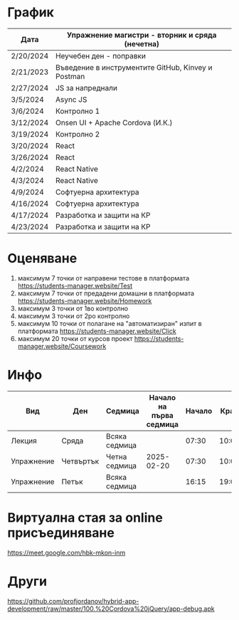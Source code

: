 # График

| Дата       | Упражнение магистри - вторник и сряда (нечетна) |
|------------|-------------------------------------------------|
| 2/20/2024  | Неучебен ден - поправки                        |
| 2/21/2023  | Въведение в инструментите GitHub, Kinvey и Postman |
| 2/27/2024  | JS за напреднали                               |
| 3/5/2024   | Async JS                                       |
| 3/6/2024   | Контролно 1                                    |
| 3/12/2024  | Onsen UI + Apache Cordova (И.К.)               |
| 3/19/2024  | Контролно 2                                    |
| 3/20/2024  | React                                          |
| 3/26/2024  | React                                          |
| 4/2/2024   | React Native                                   |
| 4/3/2024   | React Native                                   |
| 4/9/2024   | Софтуерна архитектура                          |
| 4/16/2024  | Софтуерна архитектура                          |
| 4/17/2024  | Разработка и защити на КР                      |
| 4/23/2024  | Разработка и защити на КР                      |


# Оценяване            

1) максимум 7 точки от направени тестове в платформата https://students-manager.website/Test
2) максимум 7 точки от предадени домашни в платформата https://students-manager.website/Homework
3) максимум 3 точки от 1во контролно 
4) максимум 3 точки от 2ро контролно 
5) максимум 10 точки от полагане на "автоматизиран" изпит в платформата https://students-manager.website/Click 
6) максимум 20 точки от курсов проект https://students-manager.website/Coursework

# Инфо

| Вид        | Ден       | Седмица         | Начало на първа седмица | Начало | Край   | Зала   |
|------------|-----------|-----------------|-------------------------|--------|--------|--------|
| Лекция     | Сряда     | Всяка седмица   |                         | 07:30  | 10:00  | H-201  |
| Упражнение | Четвъртък | Четна седмица   | 2025-02-20              | 07:30  | 10:00  | H-201  |
| Упражнение | Петък     | Всяка седмица   |                         | 16:15  | 19:00  | H-203  |

# Виртуална стая за online присъединяване 
https://meet.google.com/hbk-mkon-inm

# Други
https://github.com/profjordanov/hybrid-app-development/raw/master/100.%20Cordova%20jQuery/app-debug.apk
